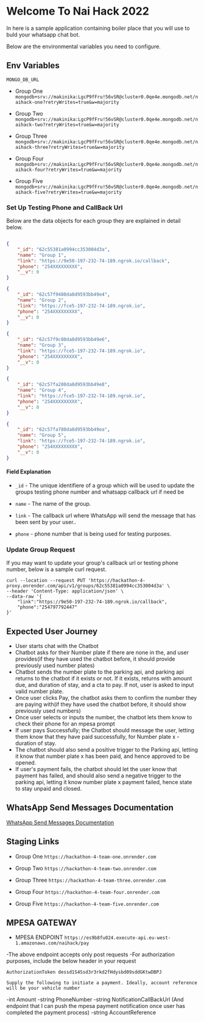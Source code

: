 # Welcome To Nai Hack 2022
In here is a sample application containing boiler place that you will use to buld your whatsapp chat bot.

Below are the environmental variables you need to configure.

## Env Variables


`MONGO_DB_URL` 

* Group One
`mongodb+srv://makinika:LgcP9fFru!56vSR@cluster0.0qe4e.mongodb.net/naihack-one?retryWrites=true&w=majority`

* Group Two
`mongodb+srv://makinika:LgcP9fFru!56vSR@cluster0.0qe4e.mongodb.net/naihack-two?retryWrites=true&w=majority`

* Group Three
`mongodb+srv://makinika:LgcP9fFru!56vSR@cluster0.0qe4e.mongodb.net/naihack-three?retryWrites=true&w=majority`

* Group Four
`mongodb+srv://makinika:LgcP9fFru!56vSR@cluster0.0qe4e.mongodb.net/naihack-four?retryWrites=true&w=majority`

* Group Five
`mongodb+srv://makinika:LgcP9fFru!56vSR@cluster0.0qe4e.mongodb.net/naihack-five?retryWrites=true&w=majority`



### Set Up Testing Phone and CallBack Url

Below are the data objects for each group they are explained in detail below.

```json

{
    "_id": "62c55381a0994cc353004d3a",
    "name": "Group 1",
    "link": "https://9e50-197-232-74-189.ngrok.io/callback",
    "phone": "254XXXXXXXXX",
    "__v": 0
}

{
    "_id": "62c57f9480da8d9593bb49e4",
    "name": "Group 2",
    "link": "https://fce5-197-232-74-189.ngrok.io",
    "phone": "254XXXXXXXXX",
    "__v": 0
}

{
    "_id": "62c57f9c80da8d9593bb49e6",
    "name": "Group 3",
    "link": "https://fce5-197-232-74-189.ngrok.io",
    "phone": "254XXXXXXXXX",
    "__v": 0
}

{
    "_id": "62c57fa280da8d9593bb49e8",
    "name": "Group 4",
    "link": "https://fce5-197-232-74-189.ngrok.io",
    "phone": "254XXXXXXXXX",
    "__v": 0
}

{
    "_id": "62c57fa780da8d9593bb49ea",
    "name": "Group 5",
    "link": "https://fce5-197-232-74-189.ngrok.io",
    "phone": "254XXXXXXXXX",
    "__v": 0
}

```

#### Field Explanation 
* `_id` - The unique identifiere of a group which will be used to update the groups testing phone number and whatsapp callback url if need be

* `name` - The name of the group.

* `link` - The callback url where WhatsApp will send the message that has been sent by your user..

* `phone` - phone number that is being used for testing purposes.


### Update Group Request
If you may want to update your group's callback url or testing phone number, below is a sample curl request.
```
curl --location --request PUT 'https://hackathon-4-proxy.onrender.com/api/v1/groups/62c55381a0994cc353004d3a' \
--header 'Content-Type: application/json' \
--data-raw '{
    "link":"https://9e50-197-232-74-189.ngrok.io/callback",
    "phone":"254797792447"
}'
```

## Expected User Journey
* User starts chat with the Chatbot
* Chatbot asks for their Number plate if there are none in the, and user provides(if they have used the chatbot before, it should provide previously used number plates)
* Chatbot sends the number plate to the parking api, and parking api returns to the chatbot if it exists or not. If it exists, returns with amount due, and duration of stay, and a cta to pay. If not, user is asked to input valid number plate.
* Once user clicks Pay, the chatbot asks them to confirm the number they are paying with(if they have used the chatbot before, it should show previously used numbers)
* Once user selects or inputs the number, the chatbot lets them know to check their phone for an mpesa prompt
* If user pays Successfully; the Chatbot should message the user, letting them know that they have paid successfully, for Number plate x - duration of stay.
* The chatbot should also send a positive trigger to the Parking api, letting it know that number plate x has been paid, and hence approved to be opened.
* If user's payment fails, the chatbot should let the user know that payment has failed, and should also send a negative trigger to the parking api, letting it know number plate x payment failed, hence state to stay unpaid and closed.


## WhatsApp Send Messages Documentation

[WhatsApp Send Messages Documentation](https://developers.facebook.com/docs/whatsapp/cloud-api/guides/send-messages)

## Staging Links
* Group One
`https://hackathon-4-team-one.onrender.com`

* Group Two
`https://hackathon-4-team-two.onrender.com`

* Group Three
`https://hackathon-4-team-three.onrender.com`

* Group Four
`https://hackathon-4-team-four.onrender.com`

* Group Five
`https://hackathon-4-team-five.onrender.com`

## MPESA GATEWAY
* MPESA ENDPOINT
`https://es9b8fu024.execute-api.eu-west-1.amazonaws.com/naihack/pay`

-The above endpoint accepts only post requests
-For authorization purposes, include the below header in your request

`AuthorizationToken dessd1S4Ssd3r3rkd2fHdysbd09sddGKtwDBPJ`
 
`Supply the following to initiate a payment. Ideally, account reference will be your vehicle number`

-int Amount
-string PhoneNumber
-string NotificationCallBackUrl (And endpoint that I can push the mpesa payment notification once user has completed the payment process)
-string AccountReference 
